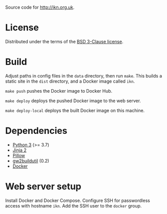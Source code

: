 Source code for <http://ikn.org.uk>.

# License

Distributed under the terms of the
[BSD 3-Clause license](https://opensource.org/licenses/BSD-3-Clause).

# Build

Adjust paths in config files in the `data` directory, then run `make`.  This
builds a static site in the `dist` directory, and a Docker image called `ikn`.

`make push` pushes the Docker image to Docker Hub.

`make deploy` deploys the pushed Docker image to the web server.

`make deploy-local` deploys the built Docker image on this machine.

# Dependencies

- [Python 3](http://www.python.org) (>= 3.7)
- [Jinja 2](https://jinja.palletsprojects.com/en/2.11.x/)
- [Pillow](https://python-pillow.org/)
- [gw2buildutil](http://ikn.org.uk/lib/gw2buildutil) (0.2)
- [Docker](https://www.docker.com/)

# Web server setup

Install Docker and Docker Compose.  Configure SSH for passwordless access with
hostname `ikn`.  Add the SSH user to the `docker` group.

